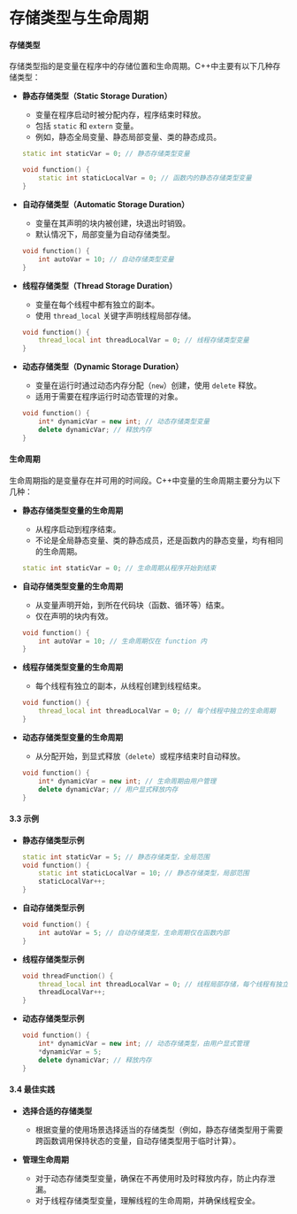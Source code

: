 # 存储类型与生命周期

#### **存储类型**

存储类型指的是变量在程序中的存储位置和生命周期。C++中主要有以下几种存储类型：

- **静态存储类型（Static Storage Duration）**
  - 变量在程序启动时被分配内存，程序结束时释放。
  - 包括 `static` 和 `extern` 变量。
  - 例如，静态全局变量、静态局部变量、类的静态成员。
  ```cpp
  static int staticVar = 0; // 静态存储类型变量

  void function() {
      static int staticLocalVar = 0; // 函数内的静态存储类型变量
  }
  ```

- **自动存储类型（Automatic Storage Duration）**
  - 变量在其声明的块内被创建，块退出时销毁。
  - 默认情况下，局部变量为自动存储类型。
  ```cpp
  void function() {
      int autoVar = 10; // 自动存储类型变量
  }
  ```

- **线程存储类型（Thread Storage Duration）**
  - 变量在每个线程中都有独立的副本。
  - 使用 `thread_local` 关键字声明线程局部存储。
  ```cpp
  void function() {
      thread_local int threadLocalVar = 0; // 线程存储类型变量
  }
  ```

- **动态存储类型（Dynamic Storage Duration）**
  - 变量在运行时通过动态内存分配（`new`）创建，使用 `delete` 释放。
  - 适用于需要在程序运行时动态管理的对象。
  ```cpp
  void function() {
      int* dynamicVar = new int; // 动态存储类型变量
      delete dynamicVar; // 释放内存
  }
  ```

#### **生命周期**

生命周期指的是变量存在并可用的时间段。C++中变量的生命周期主要分为以下几种：

- **静态存储类型变量的生命周期**
  - 从程序启动到程序结束。
  - 不论是全局静态变量、类的静态成员，还是函数内的静态变量，均有相同的生命周期。
  ```cpp
  static int staticVar = 0; // 生命周期从程序开始到结束
  ```

- **自动存储类型变量的生命周期**
  - 从变量声明开始，到所在代码块（函数、循环等）结束。
  - 仅在声明的块内有效。
  ```cpp
  void function() {
      int autoVar = 10; // 生命周期仅在 function 内
  }
  ```

- **线程存储类型变量的生命周期**
  - 每个线程有独立的副本，从线程创建到线程结束。
  ```cpp
  void function() {
      thread_local int threadLocalVar = 0; // 每个线程中独立的生命周期
  }
  ```

- **动态存储类型变量的生命周期**
  - 从分配开始，到显式释放（`delete`）或程序结束时自动释放。
  ```cpp
  void function() {
      int* dynamicVar = new int; // 生命周期由用户管理
      delete dynamicVar; // 用户显式释放内存
  }
  ```

#### **3.3 示例**

- **静态存储类型示例**
  ```cpp
  static int staticVar = 5; // 静态存储类型，全局范围
  void function() {
      static int staticLocalVar = 10; // 静态存储类型，局部范围
      staticLocalVar++;
  }
  ```

- **自动存储类型示例**
  ```cpp
  void function() {
      int autoVar = 5; // 自动存储类型，生命周期仅在函数内部
  }
  ```

- **线程存储类型示例**
  ```cpp
  void threadFunction() {
      thread_local int threadLocalVar = 0; // 线程局部存储，每个线程有独立副本
      threadLocalVar++;
  }
  ```

- **动态存储类型示例**
  ```cpp
  void function() {
      int* dynamicVar = new int; // 动态存储类型，由用户显式管理
      *dynamicVar = 5;
      delete dynamicVar; // 释放内存
  }
  ```

#### **3.4 最佳实践**

- **选择合适的存储类型**
  - 根据变量的使用场景选择适当的存储类型（例如，静态存储类型用于需要跨函数调用保持状态的变量，自动存储类型用于临时计算）。

- **管理生命周期**
  - 对于动态存储类型变量，确保在不再使用时及时释放内存，防止内存泄漏。
  - 对于线程存储类型变量，理解线程的生命周期，并确保线程安全。

